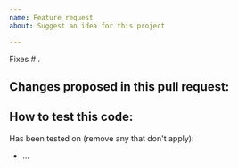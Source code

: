 ```yaml
---
name: Feature request
about: Suggest an idea for this project

---
```


Fixes # .

Changes proposed in this pull request:
 - 

How to test this code:
 - 

Has been tested on (remove any that don't apply):
 - ...
